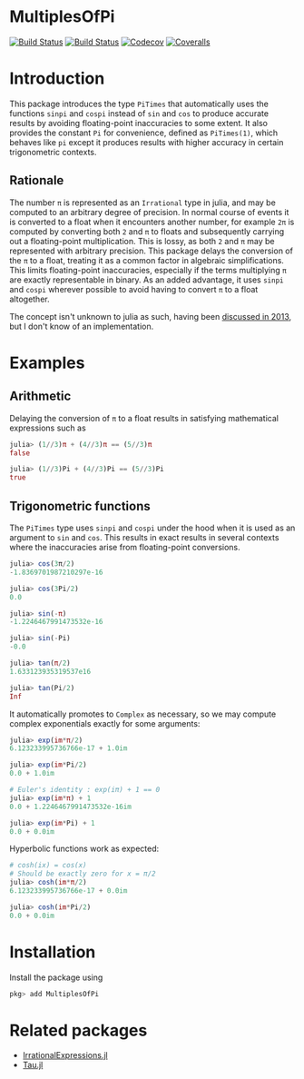 # MultiplesOfPi

[![Build Status](https://travis-ci.com/jishnub/MultiplesOfPi.jl.svg?branch=master)](https://travis-ci.com/jishnub/MultiplesOfPi.jl)
[![Build Status](https://ci.appveyor.com/api/projects/status/github/jishnub/MultiplesOfPi.jl?svg=true)](https://ci.appveyor.com/project/jishnub/MultiplesOfPi-jl)
[![Codecov](https://codecov.io/gh/jishnub/MultiplesOfPi.jl/branch/master/graph/badge.svg)](https://codecov.io/gh/jishnub/MultiplesOfPi.jl)
[![Coveralls](https://coveralls.io/repos/github/jishnub/MultiplesOfPi.jl/badge.svg?branch=master)](https://coveralls.io/github/jishnub/MultiplesOfPi.jl?branch=master)

# Introduction

This package introduces the type `PiTimes` that automatically uses the functions `sinpi` and `cospi` instead of `sin` and `cos` to produce accurate results by avoiding floating-point inaccuracies to some extent. It also provides the constant `Pi` for convenience, defined as `PiTimes(1)`, which behaves like `pi` except it produces results with higher accuracy in certain trigonometric contexts.

## Rationale

The number `π` is represented as an `Irrational` type in julia, and may be computed to an arbitrary degree of precision. In normal course of events it is converted to a float when it encounters another number, for example `2π` is computed by converting both `2` and `π` to floats and subsequently carrying out a floating-point multiplication. This is lossy, as both `2` and `π` may be represented with arbitrary precision. This package delays the conversion of the `π` to a float, treating it as a common factor in algebraic simplifications. This limits floating-point inaccuracies, especially if the terms multiplying `π` are exactly representable in binary. As an added advantage, it uses `sinpi` and `cospi` wherever possible to avoid having to convert `π` to a float altogether.

The concept isn't unknown to julia as such, having been [discussed in 2013](https://github.com/JuliaLang/julia/pull/4112#issuecomment-22961778), but I don't know of an implementation.

# Examples

## Arithmetic

Delaying the conversion of `π` to a float results in satisfying mathematical expressions such as

```julia
julia> (1//3)π + (4//3)π == (5//3)π
false

julia> (1//3)Pi + (4//3)Pi == (5//3)Pi
true
```

## Trigonometric functions

The `PiTimes` type uses `sinpi` and `cospi` under the hood when it is used as an argument to `sin` and `cos`. This results in exact results in several contexts where the inaccuracies arise from floating-point conversions.

```julia
julia> cos(3π/2)
-1.8369701987210297e-16

julia> cos(3Pi/2)
0.0

julia> sin(-π)
-1.2246467991473532e-16

julia> sin(-Pi)
-0.0

julia> tan(π/2)
1.633123935319537e16

julia> tan(Pi/2)
Inf
```

It automatically promotes to `Complex` as necessary, so we may compute complex exponentials exactly for some arguments:

```julia
julia> exp(im*π/2)
6.123233995736766e-17 + 1.0im

julia> exp(im*Pi/2)
0.0 + 1.0im

# Euler's identity : exp(iπ) + 1 == 0
julia> exp(im*π) + 1
0.0 + 1.2246467991473532e-16im

julia> exp(im*Pi) + 1
0.0 + 0.0im
```

Hyperbolic functions work as expected:

```julia
# cosh(ix) = cos(x)
# Should be exactly zero for x = π/2
julia> cosh(im*π/2)
6.123233995736766e-17 + 0.0im

julia> cosh(im*Pi/2)
0.0 + 0.0im
```

# Installation

Install the package using 

```julia
pkg> add MultiplesOfPi
```

# Related packages

- [IrrationalExpressions.jl](https://github.com/jishnub/IrrationalExpressions.jl.git)
- [Tau.jl](https://github.com/JuliaMath/Tau.jl)